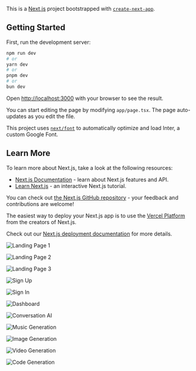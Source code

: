 

This is a [Next.js](https://nextjs.org/) project bootstrapped with [`create-next-app`](https://github.com/vercel/next.js/tree/canary/packages/create-next-app).

## Getting Started

First, run the development server:

```bash
npm run dev
# or
yarn dev
# or
pnpm dev
# or
bun dev
```

Open [http://localhost:3000](http://localhost:3000) with your browser to see the result.

You can start editing the page by modifying `app/page.tsx`. The page auto-updates as you edit the file.

This project uses [`next/font`](https://nextjs.org/docs/basic-features/font-optimization) to automatically optimize and load Inter, a custom Google Font.

## Learn More

To learn more about Next.js, take a look at the following resources:

- [Next.js Documentation](https://nextjs.org/docs) - learn about Next.js features and API.
- [Learn Next.js](https://nextjs.org/learn) - an interactive Next.js tutorial.

You can check out [the Next.js GitHub repository](https://github.com/vercel/next.js/) - your feedback and contributions are welcome!

The easiest way to deploy your Next.js app is to use the [Vercel Platform](https://vercel.com/new?utm_medium=default-template&filter=next.js&utm_source=create-next-app&utm_campaign=create-next-app-readme) from the creators of Next.js.

Check out our [Next.js deployment documentation](https://nextjs.org/docs/deployment) for more details.

![Landing Page 1](https://github.com/user-attachments/assets/0eb1b6cf-1f0b-4ad4-b276-11b2c5101e21)

![Landing Page 2](https://github.com/user-attachments/assets/a2730e17-5aea-40ec-924c-224ccfc7645a)

![Landing Page 3](https://github.com/user-attachments/assets/f0886ae0-cce1-453f-acf0-a475529d7d70)

![Sign Up](https://github.com/user-attachments/assets/26493d28-2554-4c8a-9779-aaf4d2b125b4)

![Sign In](https://github.com/user-attachments/assets/775e5a1f-a03c-4325-8583-10e4ede34ee9)

![Dashboard](https://github.com/user-attachments/assets/3f5b7c15-371e-4635-8ab7-5d711eb05e6d)

![Conversation AI](https://github.com/user-attachments/assets/e0de33c6-c43a-40da-87f9-1daaaf1be812)

![Music Generation](https://github.com/user-attachments/assets/f458219a-ac67-41aa-9d8c-04b3371fe6ff)

![Image Generation](https://github.com/user-attachments/assets/a27568d1-13b8-4e55-9b47-155516504a74)

![Video Generation](https://github.com/user-attachments/assets/6877fee1-8343-43c0-a277-eff73aa736fe)

![Code Generation](https://github.com/user-attachments/assets/1f46977e-a726-404a-a9fb-2bbfc4c2e7ac)







